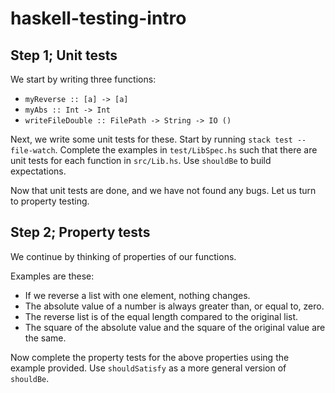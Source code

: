 # haskell-testing-intro

## Step 1; Unit tests

We start by writing three functions:

- `myReverse :: [a] -> [a]`
- `myAbs :: Int -> Int`
- `writeFileDouble :: FilePath -> String -> IO ()`

Next, we write some unit tests for these.
Start by running `stack test --file-watch`.
Complete the examples in `test/LibSpec.hs` such that there are unit tests for each function in `src/Lib.hs`.
Use `shouldBe` to build expectations.

Now that unit tests are done, and we have not found any bugs.
Let us turn to property testing.

## Step 2; Property tests

We continue by thinking of properties of our functions.

Examples are these:

- If we reverse a list with one element, nothing changes.
- The absolute value of a number is always greater than, or equal to, zero.
- The reverse list is of the equal length compared to the original list.
- The square of the absolute value and the square of the original value are the same.

Now complete the property tests for the above properties using the example provided.
Use `shouldSatisfy` as a more general version of `shouldBe`.
